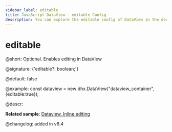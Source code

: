 ```yaml
---
sidebar_label: editable
title: JavaScript DataView - editable Config 
description: You can explore the editable config of DataView in the documentation of the DHTMLX JavaScript UI library. Browse developer guides and API reference, try out code examples and live demos, and download a free 30-day evaluation version of DHTMLX Suite.
---
```


# editable

@short: Optional. Enables editing in DataView

@signature: {'editable?: boolean;'}

@default: false

@example:
const dataview = new dhx.DataView("dataview_container", {editable:true});

@descr:

**Related sample**: [Dataview. Inline editing](https://snippet.dhtmlx.com/m8fbqcza)

@changelog: added in v6.4

[comment]: # (@relatedapi: dataview/api/dataview_edititem_method.md)

[comment]: # (@related: dataview/configuration.md#editing-items)
